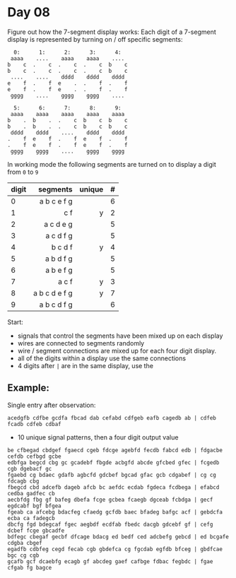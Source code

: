 # Day 08

Figure out how the 7-segment display works:
Each digit of a 7-segment display is represented by turning on / off specific segments:

```
  0:      1:      2:      3:      4:
 aaaa    ....    aaaa    aaaa    ....
b    c  .    c  .    c  .    c  b    c
b    c  .    c  .    c  .    c  b    c
 ....    ....    dddd    dddd    dddd
e    f  .    f  e    .  .    f  .    f
e    f  .    f  e    .  .    f  .    f
 gggg    ....    gggg    gggg    ....

  5:      6:      7:      8:      9:
 aaaa    aaaa    aaaa    aaaa    aaaa
b    .  b    .  .    c  b    c  b    c
b    .  b    .  .    c  b    c  b    c
 dddd    dddd    ....    dddd    dddd
.    f  e    f  .    f  e    f  .    f
.    f  e    f  .    f  e    f  .    f
 gggg    gggg    ....    gggg    gggg
```

In working mode the following segments are turned on to display a digit from `0` to `9`


| digit |   segments    | unique |  # |
|-------|--------------:|-------:|---:|
|     0 | a b c e f g   |        |  6 |
|     1 | c f           |      y |  2 |
|     2 | a c d e g     |        |  5 |
|     3 | a c d f g     |        |  5 |
|     4 | b c d f       |      y |  4 |
|     5 | a b d f g     |        |  5 |
|     6 | a b e f g     |        |  5 |
|     7 | a c f         |      y |  3 |
|     8 | a b c d e f g |      y |  7 |
|     9 | a b c d f g   |        |  6 |

Start:

* signals that control the segments have been mixed up on each display
* wires are connected to segments randomly
* wire / segment connections are mixed up for each four digit display.
* all of the digits within a display use the same connections
* 4 digits after `|` are in the same display, use the 

## Example:

Single entry after observation:

```
acedgfb cdfbe gcdfa fbcad dab cefabd cdfgeb eafb cagedb ab | cdfeb fcadb cdfeb cdbaf
```

* 10 unique signal patterns, then a four digit output value

```
be cfbegad cbdgef fgaecd cgeb fdcge agebfd fecdb fabcd edb | fdgacbe cefdb cefbgd gcbe
edbfga begcd cbg gc gcadebf fbgde acbgfd abcde gfcbed gfec | fcgedb cgb dgebacf gc
fgaebd cg bdaec gdafb agbcfd gdcbef bgcad gfac gcb cdgabef | cg cg fdcagb cbg
fbegcd cbd adcefb dageb afcb bc aefdc ecdab fgdeca fcdbega | efabcd cedba gadfec cb
aecbfdg fbg gf bafeg dbefa fcge gcbea fcaegb dgceab fcbdga | gecf egdcabf bgf bfgea
fgeab ca afcebg bdacfeg cfaedg gcfdb baec bfadeg bafgc acf | gebdcfa ecba ca fadegcb
dbcfg fgd bdegcaf fgec aegbdf ecdfab fbedc dacgb gdcebf gf | cefg dcbef fcge gbcadfe
bdfegc cbegaf gecbf dfcage bdacg ed bedf ced adcbefg gebcd | ed bcgafe cdgba cbgef
egadfb cdbfeg cegd fecab cgb gbdefca cg fgcdab egfdb bfceg | gbdfcae bgc cg cgb
gcafb gcf dcaebfg ecagb gf abcdeg gaef cafbge fdbac fegbdc | fgae cfgab fg bagce
```

